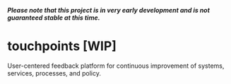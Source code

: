 _**Please note that this project is in very early development and is not guaranteed stable at this time.**_

# touchpoints [WIP]
User-centered feedback platform for continuous improvement of systems, services, processes, and policy.
